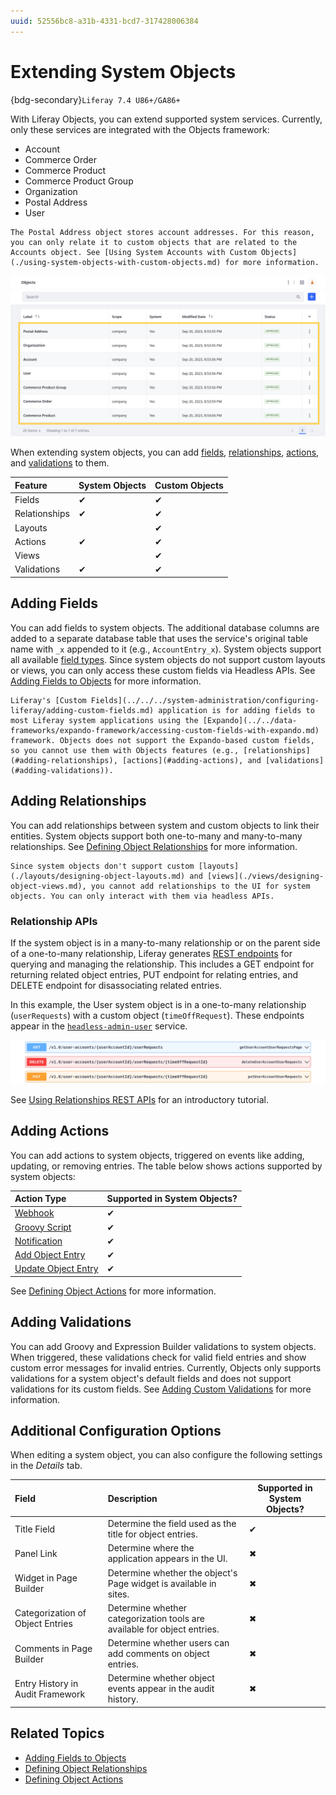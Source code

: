 ```yaml
---
uuid: 52556bc8-a31b-4331-bcd7-317428006384
---
```

# Extending System Objects

{bdg-secondary}`Liferay 7.4 U86+/GA86+`

With Liferay Objects, you can extend supported system services. Currently, only these services are integrated with the Objects framework:

* Account
* Commerce Order
* Commerce Product
* Commerce Product Group
* Organization
* Postal Address
* User

```{note}
The Postal Address object stores account addresses. For this reason, you can only relate it to custom objects that are related to the Accounts object. See [Using System Accounts with Custom Objects](./using-system-objects-with-custom-objects.md) for more information.
```

![Extend system services integrated with the Objects Framework.](./extending-system-objects/images/01.png)

When extending system objects, you can add [fields](#adding-fields), [relationships](#adding-relationships), [actions](#adding-actions), and [validations](#adding-validations) to them.

| Feature       | System Objects | Custom Objects |
|:--------------|:---------------|:---------------|
| Fields        | &#10004;       | &#10004;       |
| Relationships | &#10004;       | &#10004;       |
| Layouts       |                | &#10004;       |
| Actions       | &#10004;       | &#10004;       |
| Views         |                | &#10004;       |
| Validations   | &#10004;       | &#10004;       |

## Adding Fields

You can add fields to system objects. The additional database columns are added to a separate database table that uses the service's original table name with `_x` appended to it (e.g., `AccountEntry_x`). System objects support all available [field types](./fields.md). Since system objects do not support custom layouts or views, you can only access these custom fields via Headless APIs. See [Adding Fields to Objects](./fields/adding-fields-to-objects.md) for more information.

```{note}
Liferay's [Custom Fields](../../../system-administration/configuring-liferay/adding-custom-fields.md) application is for adding fields to most Liferay system applications using the [Expando](../../data-frameworks/expando-framework/accessing-custom-fields-with-expando.md) framework. Objects does not support the Expando-based custom fields, so you cannot use them with Objects features (e.g., [relationships](#adding-relationships), [actions](#adding-actions), and [validations](#adding-validations)).
```

## Adding Relationships

You can add relationships between system and custom objects to link their entities. System objects support both one-to-many and many-to-many relationships. See [Defining Object Relationships](./relationships/defining-object-relationships.md) for more information.

```{important}
Since system objects don't support custom [layouts](./layouts/designing-object-layouts.md) and [views](./views/designing-object-views.md), you cannot add relationships to the UI for system objects. You can only interact with them via headless APIs. 
```

### Relationship APIs

If the system object is in a many-to-many relationship or on the parent side of a one-to-many relationship, Liferay generates [REST endpoints](../understanding-object-integrations/using-custom-object-apis.md#relationship-rest-apis) for querying and managing the relationship. This includes a GET endpoint for returning related object entries, PUT endpoint for relating entries, and DELETE endpoint for disassociating related entries.

In this example, the User system object is in a one-to-many relationship (`userRequests`) with a custom object (`timeOffRequest`). These endpoints appear in the [`headless-admin-user`](http://localhost:8080/o/api?endpoint=http://localhost:8080/o/headless-admin-user/v1.0/openapi.json) service.

![Liferay generates REST endpoints for querying and managing the relationship.](./extending-system-objects/images/02.png)

See [Using Relationships REST APIs](../objects-tutorials/using-apis/using-relationship-rest-apis.md) for an introductory tutorial.

## Adding Actions

You can add actions to system objects, triggered on events like adding, updating, or removing entries. The table below shows actions supported by system objects: 

| Action Type                                                                        | Supported in System Objects? |
|:-----------------------------------------------------------------------------------|:-----------------------------|
| [Webhook](./actions/defining-object-actions.md#webhook)                            | &#10004;                     |
| [Groovy Script](./actions/defining-object-actions.md#groovy-script)                | &#10004;                     |
| [Notification](./actions/defining-object-actions.md#notification)                  | &#10004;                     |
| [Add Object Entry](./actions/defining-object-actions.md#add-an-object-entry)       | &#10004;                     |
| [Update Object Entry](./actions/defining-object-actions.md#update-an-object-entry) | &#10004;                     |

See [Defining Object Actions](./actions/defining-object-actions.md) for more information.

## Adding Validations

You can add Groovy and Expression Builder validations to system objects. When triggered, these validations check for valid field entries and show custom error messages for invalid entries. Currently, Objects only supports validations for a system object's default fields and does not support validations for its custom fields. See [Adding Custom Validations](./validations/adding-custom-validations.md) for more information.

## Additional Configuration Options

When editing a system object, you can also configure the following settings in the *Details* tab.

| Field                            | Description                                                              | Supported in System Objects? |
|:---------------------------------|:-------------------------------------------------------------------------|------------------------------|
| Title Field                      | Determine the field used as the title for object entries.                | &#10004;                     |
| Panel Link                       | Determine where the application appears in the UI.                       | &#10006;                     |
| Widget in Page Builder           | Determine whether the object's Page widget is available in sites.        | &#10006;                     |
| Categorization of Object Entries | Determine whether categorization tools are available for object entries. | &#10006;                     |
| Comments in Page Builder         | Determine whether users can add comments on object entries.              | &#10006;                     |
| Entry History in Audit Framework | Determine whether object events appear in the audit history.             | &#10006;                     |

## Related Topics

* [Adding Fields to Objects](./fields/adding-fields-to-objects.md)
* [Defining Object Relationships](./relationships/defining-object-relationships.md)
* [Defining Object Actions](./actions/defining-object-actions.md)
